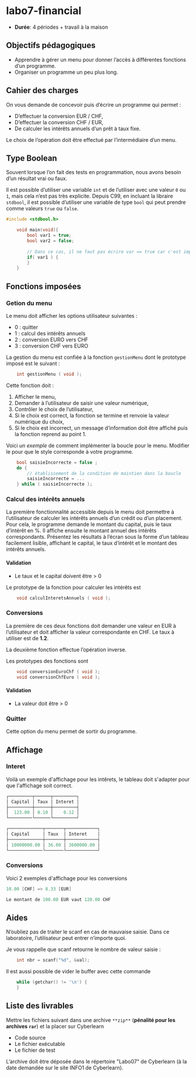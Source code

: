 # labo7-financial

- **Durée**: 4 périodes + travail à la maison

## Objectifs pédagogiques
-  Apprendre à gérer un menu pour donner l’accès à différentes fonctions d’un programme.
-  Organiser un programme un peu plus long.

## Cahier des charges
On vous demande de concevoir puis d’écrire un programme qui permet :
- D’effectuer la conversion EUR / CHF,
- D’effectuer la conversion CHF / EUR,
- De calculer les intérêts annuels d’un prêt à taux fixe.

Le choix de l’opération doit être effectué par l’intermédiaire d’un menu.

## Type Boolean
Souvent lorsque l’on fait des tests en programmation, nous avons besoin d’un résultat vrai ou faux.

Il est possible d’utiliser une variable `int` et de l’utiliser avec une valeur `0` ou `1`, mais cela n’est pas très explicite. Depuis C99, en incluant la libraire `stdbool`, il est possible d’utiliser une variable de type `bool` qui peut prendre comme valeurs `true` ou `false`.

```C
#include <stdbool.h>

    void main(void){
        bool var1 = true;
        bool var2 = false;
        
        // Dans ce cas, il ne faut pas écrire var == true car c'est implicite
        if( var1 ) {
        }
    }
```


## Fonctions imposées
### Getion du menu
Le menu doit afficher les options utilisateur suivantes :
- 0 : quitter
- 1 : calcul des intérêts annuels
- 2 : conversion EURO vers CHF
- 3 : conversion CHF vers EURO

La gestion du menu est confiée à la fonction `gestionMenu` dont le prototype imposé est le suivant :

```C  
    int gestionMenu ( void ); 
```

Cette fonction doit :
1.  Afficher le menu,
1.  Demander à l’utilisateur de saisir une valeur numérique,
1.  Contrôler le choix de l’utilisateur,
1.  Si le choix est correct, la fonction se termine et renvoie la valeur numérique du choix,
1.  Si le choix est incorrect, un message d’information doit être affiché puis la fonction reprend au point 1.

Voici *un exemple* de comment implémenter la boucle pour le menu. Modifier le pour que le style corresponde à votre programme.

```C
    bool saisieIncorrecte = false ;
    do {
        // établissement de la condition de maintien dans la boucle
        saisieIncorrecte = ...
    } while ( saisieIncorrecte );
```

### Calcul des intérêts annuels
La première fonctionnalité accessible depuis le menu doit permettre à l’utilisateur de calculer les intérêts
annuels d’un crédit ou d’un placement. Pour cela, le programme demande le montant du capital, puis le
taux d’intérêt en %. Il affiche ensuite le montant annuel des intérêts correspondants. Présentez les résultats
à l’écran sous la forme d’un tableau facilement lisible, affichant le capital, le taux d’intérêt et le montant des
intérêts annuels.

#### Validation
-  Le taux et le capital doivent être > 0

Le prototype de la fonction pour calculer les intérêts est

```C
    void calculInteretsAnnuels ( void );
```

### Conversions
La première de ces deux fonctions doit demander une valeur en EUR à l’utilisateur et doit afficher la valeur
correspondante en CHF. Le taux à utiliser
est de **1.2**.

La deuxième fonction effectue l’opération inverse.

Les prototypes des fonctions sont
```C
    void conversionEuroChf ( void );
    void conversionChfEuro ( void );
```

#### Validation
-  La valeur doit être > 0

### Quitter
Cette option du menu permet de sortir du programme.

## Affichage 
### Interet
Voilà un exemple d'affichage pour les intêrets, le tableau doit s'adapter pour que l'affichage soit correct.

```C
┌─────────┬──────┬─────────┐
│ Capital │ Taux │ Interet │
├─────────┼──────┼─────────┤
│  123.00 │ 0.10 │    0.12 │
└─────────└──────└─────────┘
```

```C
┌─────────────┬───────┬────────────┐
│ Capital     │ Taux  │ Interet    │
├─────────────┼───────┼────────────┤
│ 10000000.00 │ 36.00 │ 3600000.00 │
└─────────────└───────└────────────┘
```

### Conversions
Voici 2 exemples d'affichage pour les conversions
```C
10.00 [CHF] => 8.33 [EUR]
```

```C
Le montant de 100.00 EUR vaut 120.00 CHF
```

## Aides
N’oubliez pas de traiter le scanf en cas de mauvaise saisie. Dans ce laboratoire, l’utilisateur peut entrer n’importe quoi.

Je vous rappelle que scanf retourne le nombre de valeur saisie :
```C
    int nbr = scanf("%d", &val);
```

Il est aussi possible de vider le buffer avec cette commande
```C
    while (getchar() != '\n') {
    }
```


## Liste des livrables

Mettre les fichiers suivant dans une archive `**zip**` (**pénalité pour les archives `rar`**) et la placer sur Cyberlearn
-  Code source
-  Le fichier exécutable
-  Le fichier de test

L’archive doit être déposée dans le répertoire "Labo07" de Cyberlearn (à la date
demandée sur le site INFO1 de Cyberlearn).
